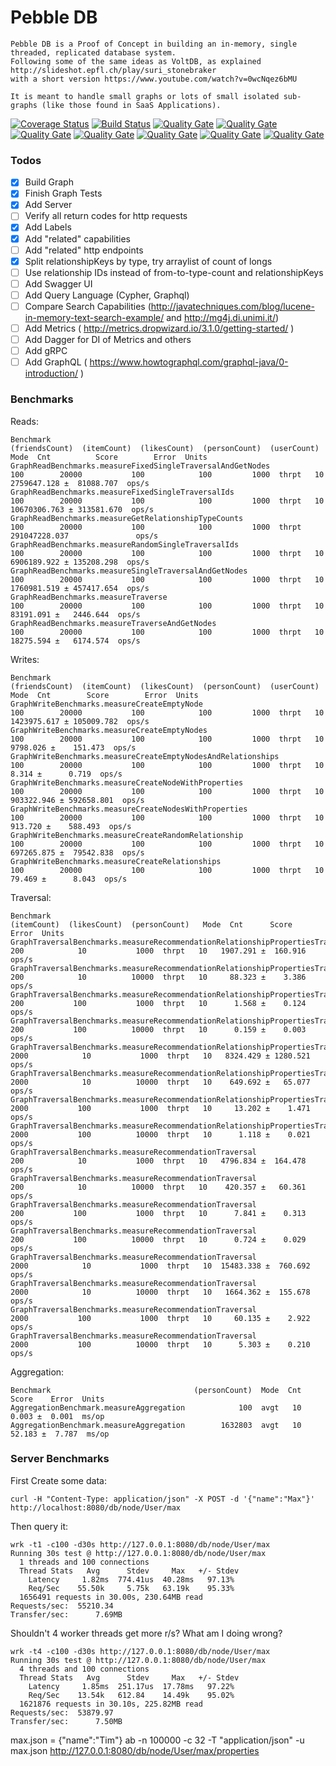 # Pebble DB


    Pebble DB is a Proof of Concept in building an in-memory, single threaded, replicated database system.
    Following some of the same ideas as VoltDB, as explained http://slideshot.epfl.ch/play/suri_stonebraker
    with a short version https://www.youtube.com/watch?v=0wcNqez6bMU
    
    It is meant to handle small graphs or lots of small isolated sub-graphs (like those found in SaaS Applications).

[![Coverage Status](https://coveralls.io/repos/github/maxdemarzi/pebbledb/badge.svg?branch=master)](https://coveralls.io/github/maxdemarzi/pebbledb?branch=master)
[![Build Status](https://travis-ci.org/maxdemarzi/pebbledb.svg?branch=master)](https://travis-ci.org/maxdemarzi/pebbledb)
[![Quality Gate](https://sonarcloud.io/api/badges/measure?key=pebbledb&metric=ncloc)](https://sonarcloud.io/dashboard/index/pebbledb)
[![Quality Gate](https://sonarcloud.io/api/badges/measure?key=pebbledb&metric=coverage)](https://sonarcloud.io/dashboard/index/pebbledb)
[![Quality Gate](https://sonarcloud.io/api/badges/measure?key=pebbledb&metric=new_bugs)](https://sonarcloud.io/dashboard/index/pebbledb)
[![Quality Gate](https://sonarcloud.io/api/badges/measure?key=pebbledb&metric=new_code_smells)](https://sonarcloud.io/dashboard/index/pebbledb)
[![Quality Gate](https://sonarcloud.io/api/badges/measure?key=pebbledb&metric=new_vulnerabilities)](https://sonarcloud.io/dashboard/index/pebbledb)
[![Quality Gate](https://sonarcloud.io/api/badges/measure?key=pebbledb&metric=sqale_debt_ratio)](https://sonarcloud.io/dashboard/index/pebbledb)
[![Quality Gate](https://sonarcloud.io/api/badges/measure?key=pebbledb&metric=function_complexity)](https://sonarcloud.io/dashboard/index/pebbledb)


    
### Todos
     
- [X] Build Graph
- [X] Finish Graph Tests
- [X] Add Server
- [ ] Verify all return codes for http requests
- [X] Add Labels
- [X] Add "related" capabilities
- [ ] Add "related" http endpoints
- [X] Split relationshipKeys by type, try arraylist of count of longs
- [ ] Use relationship IDs instead of from-to-type-count and relationshipKeys 
- [ ] Add Swagger UI
- [ ] Add Query Language (Cypher, Graphql)
- [ ] Compare Search Capabilities (http://javatechniques.com/blog/lucene-in-memory-text-search-example/ and http://mg4j.di.unimi.it/)
- [ ] Add Metrics ( http://metrics.dropwizard.io/3.1.0/getting-started/ )
- [ ] Add Dagger for DI of Metrics and others
- [ ] Add gRPC
- [ ] Add GraphQL ( https://www.howtographql.com/graphql-java/0-introduction/ )    

### Benchmarks

Reads:

    Benchmark                                                   (friendsCount)  (itemCount)  (likesCount)  (personCount)  (userCount)   Mode  Cnt          Score        Error  Units
    GraphReadBenchmarks.measureFixedSingleTraversalAndGetNodes             100        20000           100            100         1000  thrpt   10    2759647.128 ±  81088.707  ops/s
    GraphReadBenchmarks.measureFixedSingleTraversalIds                     100        20000           100            100         1000  thrpt   10   10670306.763 ± 313581.670  ops/s
    GraphReadBenchmarks.measureGetRelationshipTypeCounts                   100        20000           100            100         1000  thrpt       291047228.037               ops/s
    GraphReadBenchmarks.measureRandomSingleTraversalIds                    100        20000           100            100         1000  thrpt   10    6906189.922 ± 135208.298  ops/s
    GraphReadBenchmarks.measureSingleTraversalAndGetNodes                  100        20000           100            100         1000  thrpt   10    1760981.519 ± 457417.654  ops/s
    GraphReadBenchmarks.measureTraverse                                    100        20000           100            100         1000  thrpt   10      83191.091 ±   2446.644  ops/s
    GraphReadBenchmarks.measureTraverseAndGetNodes                         100        20000           100            100         1000  thrpt   10      18275.594 ±   6174.574  ops/s


Writes:

    Benchmark                                                     (friendsCount)  (itemCount)  (likesCount)  (personCount)  (userCount)   Mode  Cnt        Score        Error  Units
    GraphWriteBenchmarks.measureCreateEmptyNode                              100        20000           100            100         1000  thrpt   10  1423975.617 ± 105009.782  ops/s
    GraphWriteBenchmarks.measureCreateEmptyNodes                             100        20000           100            100         1000  thrpt   10     9798.026 ±    151.473  ops/s
    GraphWriteBenchmarks.measureCreateEmptyNodesAndRelationships             100        20000           100            100         1000  thrpt   10        8.314 ±      0.719  ops/s
    GraphWriteBenchmarks.measureCreateNodeWithProperties                     100        20000           100            100         1000  thrpt   10   903322.946 ± 592658.801  ops/s
    GraphWriteBenchmarks.measureCreateNodesWithProperties                    100        20000           100            100         1000  thrpt   10      913.720 ±    588.493  ops/s
    GraphWriteBenchmarks.measureCreateRandomRelationship                     100        20000           100            100         1000  thrpt   10   697265.875 ±  79542.838  ops/s
    GraphWriteBenchmarks.measureCreateRelationships                          100        20000           100            100         1000  thrpt   10       79.469 ±      8.043  ops/s
    
Traversal:

    Benchmark                                                                      (itemCount)  (likesCount)  (personCount)   Mode  Cnt      Score      Error  Units
    GraphTraversalBenchmarks.measureRecommendationRelationshipPropertiesTraversal          200            10           1000  thrpt   10   1907.291 ±  160.916  ops/s
    GraphTraversalBenchmarks.measureRecommendationRelationshipPropertiesTraversal          200            10          10000  thrpt   10     88.323 ±    3.386  ops/s
    GraphTraversalBenchmarks.measureRecommendationRelationshipPropertiesTraversal          200           100           1000  thrpt   10      1.568 ±    0.124  ops/s
    GraphTraversalBenchmarks.measureRecommendationRelationshipPropertiesTraversal          200           100          10000  thrpt   10      0.159 ±    0.003  ops/s
    GraphTraversalBenchmarks.measureRecommendationRelationshipPropertiesTraversal         2000            10           1000  thrpt   10   8324.429 ± 1280.521  ops/s
    GraphTraversalBenchmarks.measureRecommendationRelationshipPropertiesTraversal         2000            10          10000  thrpt   10    649.692 ±   65.077  ops/s
    GraphTraversalBenchmarks.measureRecommendationRelationshipPropertiesTraversal         2000           100           1000  thrpt   10     13.202 ±    1.471  ops/s
    GraphTraversalBenchmarks.measureRecommendationRelationshipPropertiesTraversal         2000           100          10000  thrpt   10      1.118 ±    0.021  ops/s
    GraphTraversalBenchmarks.measureRecommendationTraversal                                200            10           1000  thrpt   10   4796.834 ±  164.478  ops/s
    GraphTraversalBenchmarks.measureRecommendationTraversal                                200            10          10000  thrpt   10    420.357 ±   60.361  ops/s
    GraphTraversalBenchmarks.measureRecommendationTraversal                                200           100           1000  thrpt   10      7.841 ±    0.313  ops/s
    GraphTraversalBenchmarks.measureRecommendationTraversal                                200           100          10000  thrpt   10      0.724 ±    0.029  ops/s
    GraphTraversalBenchmarks.measureRecommendationTraversal                               2000            10           1000  thrpt   10  15483.338 ±  760.692  ops/s
    GraphTraversalBenchmarks.measureRecommendationTraversal                               2000            10          10000  thrpt   10   1664.362 ±  155.678  ops/s
    GraphTraversalBenchmarks.measureRecommendationTraversal                               2000           100           1000  thrpt   10     60.135 ±    2.922  ops/s
    GraphTraversalBenchmarks.measureRecommendationTraversal                               2000           100          10000  thrpt   10      5.303 ±    0.210  ops/s
    
Aggregation:

    Benchmark                                (personCount)  Mode  Cnt   Score    Error  Units
    AggregationBenchmark.measureAggregation            100  avgt   10   0.003 ±  0.001  ms/op
    AggregationBenchmark.measureAggregation        1632803  avgt   10  52.183 ±  7.787  ms/op

### Server Benchmarks

First Create some data:

    curl -H "Content-Type: application/json" -X POST -d '{"name":"Max"}' http://localhost:8080/db/node/User/max

Then query it:  

    wrk -t1 -c100 -d30s http://127.0.0.1:8080/db/node/User/max
    Running 30s test @ http://127.0.0.1:8080/db/node/User/max
      1 threads and 100 connections
      Thread Stats   Avg      Stdev     Max   +/- Stdev
        Latency     1.82ms  774.41us  40.28ms   97.13%
        Req/Sec    55.50k     5.75k   63.19k    95.33%
      1656491 requests in 30.00s, 230.64MB read
    Requests/sec:  55210.34
    Transfer/sec:      7.69MB

Shouldn't 4 worker threads get more r/s? 
What am I doing wrong?
    
    wrk -t4 -c100 -d30s http://127.0.0.1:8080/db/node/User/max
    Running 30s test @ http://127.0.0.1:8080/db/node/User/max
      4 threads and 100 connections
      Thread Stats   Avg      Stdev     Max   +/- Stdev
        Latency     1.85ms  251.17us  17.78ms   97.22%
        Req/Sec    13.54k   612.84    14.49k    95.02%
      1621876 requests in 30.10s, 225.82MB read
    Requests/sec:  53879.97
    Transfer/sec:      7.50MB



max.json = {"name":"Tim"}
ab -n 100000 -c 32 -T "application/json"  -u max.json http://127.0.0.1:8080/db/node/User/max/properties
